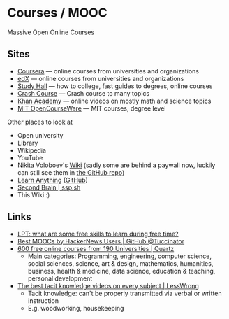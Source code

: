 # Courses / MOOC

Massive Open Online Courses

## Sites

- [Coursera](https://www.coursera.org/) — online courses from universities and
  organizations
- [edX](https://www.edx.org/) — online courses from universities and
  organizations
- [Study Hall](https://gostudyhall.com/) — how to college, fast guides to
  degrees, online courses
- [Crash Course](https://thecrashcourse.com/) — Crash course to many topics
- [Khan Academy](https://www.khanacademy.org/) — online videos on mostly math
  and science topics
- [MIT OpenCourseWare](https://ocw.mit.edu/) — MIT courses, degree level

Other places to look at

- Open university
- Library
- Wikipedia
- YouTube
- Nikita Voloboev's [Wiki](https://wiki.nikiv.dev/) (sadly some are behind a
  paywall now, luckily can still see them in
  [the GitHub repo](https://github.com/nikitavoloboev/knowledge/tree/main/docs))
- [Learn Anything](https://learn-anything.xyz/)
  ([GitHub](https://github.com/learn-anything/learn-anything))
- [Second Brain | ssp.sh](https://www.ssp.sh/brain/)
- This Wiki :)

## Links

- [LPT: what are some free skills to learn during free time?](https://www.reddit.com/r/LifeProTips/comments/13fogsf/lpt_what_are_some_free_skills_to_learn_during/)
- [Best MOOCs by HackerNews Users | GitHub @Tuccinator](https://github.com/Tuccinator/hn-moocs)
- [600 free online courses from 190 Universities | Quartz](https://qz.com/1437623/600-free-online-courses-you-can-take-from-universities-worldwide)
  - Main categories: Programming, engineering, computer science, social
    sciences, science, art & design, mathematics, humanities, business, health &
    medicine, data science, education & teaching, personal development
- [The best tacit knowledge videos on every subject | LessWrong](https://www.lesswrong.com/posts/SXJGSPeQWbACveJhs/the-best-tacit-knowledge-videos-on-every-subject)
  - Tacit knowledge: can't be properly transmitted via verbal or written
    instruction
  - E.g. woodworking, housekeeping
